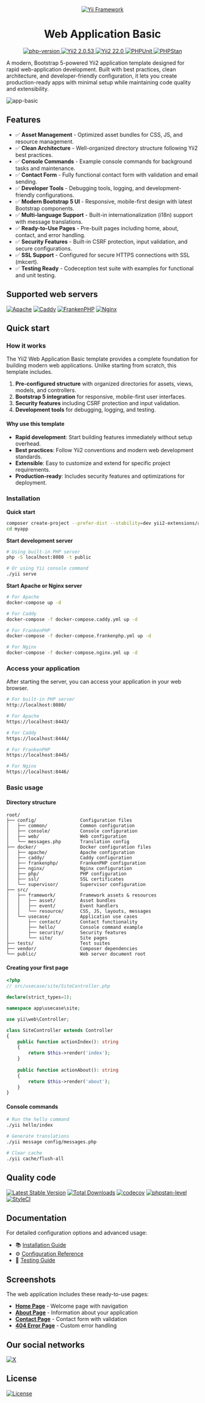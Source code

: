 <p align="center">
    <a href="https://github.com/yii2-extensions/localeurls" target="_blank">
        <img src="https://www.yiiframework.com/image/yii_logo_light.svg" alt="Yii Framework">
    </a>
    <h1 align="center">Web Application Basic</h1>
</p>

<p align="center">
    <a href="https://www.php.net/releases/8.1/en.php" target="_blank">
        <img src="https://img.shields.io/badge/PHP-%3E%3D8.1-787CB5" alt="php-version">
    </a>
    <a href="https://github.com/yiisoft/yii2/tree/2.0.53" target="_blank">
        <img src="https://img.shields.io/badge/Yii2%20-2.0.53-blue" alt="Yii2 2.0.53">
    </a>
    <a href="https://github.com/yiisoft/yii2/tree/22.0" target="_blank">
        <img src="https://img.shields.io/badge/Yii2%20-22-blue" alt="Yii2 22.0">
    </a>
    <a href="https://github.com/yii2-extensions/app-basic/actions/workflows/build.yml" target="_blank">
        <img src="https://github.com/yii2-extensions/app-basic/actions/workflows/build.yml/badge.svg" alt="PHPUnit">
    </a>
    <a href="https://github.com/yii2-extensions/app-basic/actions/workflows/static.yml" target="_blank">
        <img src="https://github.com/yii2-extensions/app-basic/actions/workflows/static.yml/badge.svg" alt="PHPStan">
    </a>        
</p>

A modern, Bootstrap 5-powered Yii2 application template designed for rapid web-application development. Built with best practices, clean architecture, and developer-friendly configuration, it lets you create production-ready apps with minimal setup while maintaining code quality and extensibility.

![app-basic](docs/home.png)

## Features

- ✅ **Asset Management** - Optimized asset bundles for CSS, JS, and resource management.
- ✅ **Clean Architecture** - Well-organized directory structure following Yii2 best practices.
- ✅ **Console Commands** - Example console commands for background tasks and maintenance.
- ✅ **Contact Form** - Fully functional contact form with validation and email sending.
- ✅ **Developer Tools** - Debugging tools, logging, and development-friendly configurations.
- ✅ **Modern Bootstrap 5 UI** - Responsive, mobile-first design with latest Bootstrap components.
- ✅ **Multi-language Support** - Built-in internationalization (i18n) support with message translations.
- ✅ **Ready-to-Use Pages** - Pre-built pages including home, about, contact, and error handling.
- ✅ **Security Features** - Built-in CSRF protection, input validation, and secure configurations.
- ✅ **SSL Support** - Configured for secure HTTPS connections with SSL (mkcert).
- ✅ **Testing Ready** - Codeception test suite with examples for functional and unit testing.

## Supported web servers

[![Apache](https://img.shields.io/badge/apache-%23D42029.svg?style=for-the-badge&label=docker&logo=apache&logoColor=white)](docker-compose.yml)
[![Caddy](https://img.shields.io/badge/caddy-%231F88C0.svg?style=for-the-badge&label=docker&logo=caddy&logoColor=white)](docker-compose.caddy.yml)
[![FrankenPHP](https://img.shields.io/badge/frankenphp-%23FF6B35.svg?style=for-the-badge&label=docker&logo=php&logoColor=white)](docker-compose.frankenphp.yml)
[![Nginx](https://img.shields.io/badge/nginx-%23009639.svg?style=for-the-badge&label=docker&logo=nginx&logoColor=white)](docker-compose.nginx.yml)

## Quick start

### How it works

The Yii2 Web Application Basic template provides a complete foundation for building modern web applications. Unlike starting from scratch, this template includes.

1. **Pre-configured structure** with organized directories for assets, views, models, and controllers.
2. **Bootstrap 5 integration** for responsive, mobile-first user interfaces.
3. **Security features** including CSRF protection and input validation.
4. **Development tools** for debugging, logging, and testing.

#### Why use this template

- **Rapid development**: Start building features immediately without setup overhead.
- **Best practices**: Follow Yii2 conventions and modern web development standards.
- **Extensible**: Easy to customize and extend for specific project requirements.
- **Production-ready**: Includes security features and optimizations for deployment.

### Installation

**Quick start**

```bash
composer create-project --prefer-dist --stability=dev yii2-extensions/app-basic myapp
cd myapp
```

**Start development server**

```bash
# Using built-in PHP server
php -S localhost:8080 -t public

# Or using Yii console command
./yii serve
```

**Start Apache or Nginx server**

```bash
# For Apache
docker-compose up -d

# For Caddy
docker-compose -f docker-compose.caddy.yml up -d

# For FrankenPHP
docker-compose -f docker-compose.frankenphp.yml up -d

# For Nginx
docker-compose -f docker-compose.nginx.yml up -d 
```

### Access your application

After starting the server, you can access your application in your web browser.

```bash
# For built-in PHP server
http://localhost:8080/

# For Apache
https://localhost:8443/

# For Caddy
https://localhost:8444/

# For FrankenPHP
https://localhost:8445/

# For Nginx
https://localhost:8446/
```

### Basic usage

#### Directory structure

```text
root/
├── config/                Configuration files
│   ├── common/            Common configuration
│   ├── console/           Console configuration  
│   ├── web/               Web configuration
│   └── messages.php       Translation config
├── docker/                Docker configuration files
│   ├── apache/            Apache configuration
│   ├── caddy/             Caddy configuration
│   ├── frankenphp/        FrankenPHP configuration
│   ├── nginx/             Nginx configuration
│   ├── php/               PHP configuration
│   ├── ssl/               SSL certificates
│   └── supervisor/        Supervisor configuration
├── src/
│   ├── framework/         Framework assets & resources
│   │   ├── asset/         Asset bundles
│   │   ├── event/         Event handlers
│   │   └── resource/      CSS, JS, layouts, messages
│   └── usecase/           Application use cases
│       ├── contact/       Contact functionality
│       ├── hello/         Console command example
│       ├── security/      Security features
│       └── site/          Site pages
├── tests/                 Test suites
├── vendor/                Composer dependencies
└── public/                Web server document root
```

#### Creating your first page

```php
<?php
// src/usecase/site/SiteController.php

declare(strict_types=1);

namespace app\usecase\site;

use yii\web\Controller;

class SiteController extends Controller
{
    public function actionIndex(): string
    {
        return $this->render('index');
    }
    
    public function actionAbout(): string
    {
        return $this->render('about');
    }
}
```

#### Console commands

```bash
# Run the hello command
./yii hello/index

# Generate translations
./yii message config/messages.php

# Clear cache
./yii cache/flush-all
```
## Quality code

[![Latest Stable Version](https://poser.pugx.org/yii2-extensions/app-basic/v)](https://packagist.org/packages/yii2-extensions/app-basic)
[![Total Downloads](https://poser.pugx.org/yii2-extensions/app-basic/downloads)](https://packagist.org/packages/yii2-extensions/app-basic)
[![codecov](https://codecov.io/github/yii2-extensions/app-basic/graph/badge.svg?token=zcXbeTspxy)](https://codecov.io/github/yii2-extensions/app-basic)
[![phpstan-level](https://img.shields.io/badge/PHPStan%20level-max-blue)](https://github.com/yii2-extensions/app-basic/actions/workflows/static.yml)
[![StyleCI](https://github.styleci.io/repos/698621511/shield?branch=main)](https://github.styleci.io/repos/698621511?branch=main)

## Documentation

For detailed configuration options and advanced usage:

- 📚 [Installation Guide](docs/installation.md)
- ⚙️ [Configuration Reference](docs/configuration.md) 
- 🧪 [Testing Guide](docs/testing.md)

## Screenshots

The web application includes these ready-to-use pages:

- **[Home Page](docs/home.png)** - Welcome page with navigation
- **[About Page](docs/about.png)** - Information about your application  
- **[Contact Page](docs/contact.png)** - Contact form with validation
- **[404 Error Page](docs/404.png)** - Custom error handling

## Our social networks

[![X](https://img.shields.io/badge/follow-@terabytesoftw-1DA1F2?logo=x&logoColor=1DA1F2&labelColor=555555&style=flat)](https://x.com/Terabytesoftw)

## License

[![License](https://poser.pugx.org/yii2-extensions/app-basic/license)](LICENSE.md)
